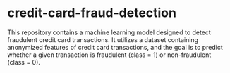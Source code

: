 # credit-card-fraud-detection
This repository contains a machine learning model designed to detect fraudulent credit card transactions. It utilizes a dataset containing anonymized features of credit card transactions, and the goal is to predict whether a given transaction is fraudulent (class = 1) or non-fraudulent (class = 0).
